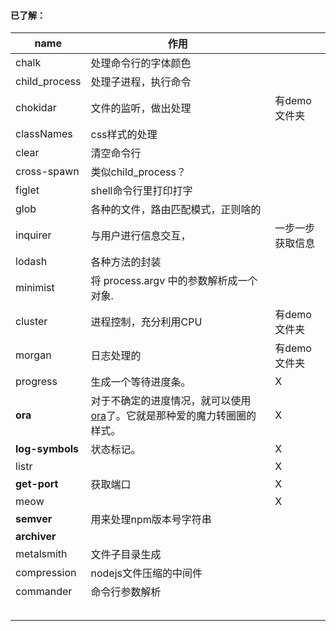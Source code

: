 #### 已了解：

| name            | 作用                                                         |                  |
| --------------- | ------------------------------------------------------------ | ---------------- |
| chalk           | 处理命令行的字体颜色                                         |                  |
| child_process   | 处理子进程，执行命令                                         |                  |
| chokidar        | 文件的监听，做出处理                                         | 有demo文件夹     |
| classNames      | css样式的处理                                                |                  |
| clear           | 清空命令行                                                   |                  |
| cross-spawn     | 类似child_process？                                          |                  |
| figlet          | shell命令行里打印打字                                        |                  |
| glob            | 各种的文件，路由匹配模式，正则啥的                           |                  |
| inquirer        | 与用户进行信息交互，                                         | 一步一步获取信息 |
| lodash          | 各种方法的封装                                               |                  |
| minimist        | 将 process.argv 中的参数解析成一个对象.                      |                  |
| cluster         | 进程控制，充分利用CPU                                        | 有demo文件夹     |
| morgan          | 日志处理的                                                   | 有demo文件夹     |
| progress        | 生成一个等待进度条。                                         | X                |
| **ora**         | 对于不确定的进度情况，就可以使用[ora](https://link.zhihu.com/?target=https%3A//github.com/sindresorhus/ora)了。它就是那种爱的魔力转圈圈的样式。 | X                |
| **log-symbols** | 状态标记。                                                   | X                |
| listr           |                                                              | X                |
| **get-port**    | 获取端口                                                     | X                |
| meow            |                                                              | X                |
| **semver**      | 用来处理npm版本号字符串                                      |                  |
| **archiver**    |                                                              |                  |
| metalsmith      | 文件子目录生成                                               |                  |
| compression     | nodejs文件压缩的中间件                                       |                  |
| commander       | 命令行参数解析                                                     |                  |
|                 |                                                              |                  |
|                 |                                                              |                  |
|                 |                                                              |                  |
|                 |                                                              |                  |
|                 |                                                              |                  |

